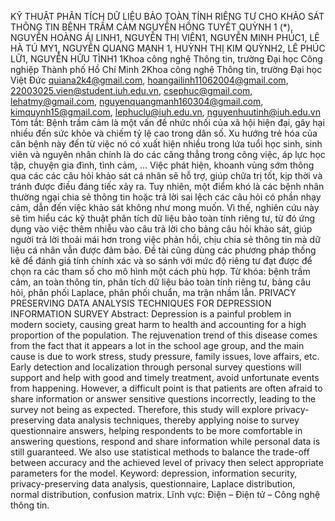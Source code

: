 KỸ THUẬT PHÂN TÍCH DỮ LIỆU BẢO TOÀN TÍNH RIÊNG TƯ CHO 
KHẢO SÁT THÔNG TIN BỆNH TRẦM CẢM
NGUYỄN HỒNG TUYẾT QUỲNH 1 (*), NGUYỄN HOÀNG ÁI LINH1, NGUYỄN THỊ VIÊN1, 
NGUYỄN MINH PHÚC1, LÊ HÀ TÚ MY1, NGUYỄN QUANG MẠNH 1, 
HUỲNH THỊ KIM QUỲNH2, LÊ PHÚC LỮ1, NGUYỄN HỮU TÌNH1
1Khoa công nghệ Thông tin, trường Đại học Công nghiệp Thành phố Hồ Chí Minh
2Khoa công nghệ Thông tin, trường Đại học Việt Đức
quiana2k4@gmail.com, hoangailinh11062004@gmail.com, 22003025.vien@student.iuh.edu.vn, csephuc@gmail.com, lehatmy@gmail.com, nguyenquangmanh160304@gmail.com, kimquynh15@gmail.com, 
lephuclu@iuh.edu.vn, nguyenhuutinh@iuh.edu.vn
Tóm tắt: Bệnh trầm cảm là một vấn đề nhức nhối của xã hội hiện đại, gây hại nhiều đến sức khỏe và chiếm tỷ lệ cao trong dân số. Xu hướng trẻ hóa của căn bệnh này đến từ việc nó có xuất hiện nhiều trong lứa tuổi học sinh, sinh viên và nguyên nhân chính là do các căng thẳng trong công việc, áp lực học tập, chuyện gia đình, tình cảm, ... Việc phát hiện, khoanh vùng sớm thông qua các các câu hỏi khảo sát cá nhân sẽ hỗ trợ, giúp chữa trị tốt, kịp thời và tránh được điều đáng tiếc xảy ra. Tuy nhiên, một điểm khó là các bệnh nhân thường ngại chia sẻ thông tin hoặc trả lời sai lệch các câu hỏi có phần nhạy cảm, dẫn đến việc khảo sát không như mong muốn. Vì thế, nghiên cứu này sẽ tìm hiểu các kỹ thuật phân tích dữ liệu bảo toàn tính riêng tư, từ đó ứng dụng vào việc thêm nhiễu vào câu trả lời cho bảng câu hỏi khảo sát, giúp người trả lời thoải mái hơn trong việc phản hồi, chịu chia sẻ thông tin mà dữ liệu cá nhân vẫn được đảm bảo. Đề tài cũng dùng các phương pháp thống kê để đánh giá tính chính xác và so sánh với mức độ riêng tư đạt được để chọn ra các tham số cho mô hình một cách phù hợp. 
Từ khóa: bệnh trầm cảm, an toàn thông tin, phân tích dữ liệu bảo toàn tính riêng tư, bảng câu hỏi, phân phối Laplace, phân phối chuẩn, ma trận nhầm lẫn.
PRIVACY PRESERVING DATA ANALYSIS TECHNIQUES FOR
DEPRESSION INFORMATION SURVEY
Abstract: Depression is a painful problem in modern society, causing great harm to health and accounting for a high proportion of the population. The rejuvenation trend of this disease comes from the fact that it appears a lot in the school age group, and the main cause is due to work stress, study pressure, family issues, love affairs, etc. Early detection and localization through personal survey questions will support and help with good and timely treatment, avoid unfortunate events from happening. However, a difficult point is that patients are often afraid to share information or answer sensitive questions incorrectly, leading to the survey not being as expected. Therefore, this study will explore privacy-preserving data analysis techniques, thereby applying noise to survey questionnaire answers, helping respondents to be more comfortable in answering questions, respond and share information while personal data is still guaranteed. We also use statistical methods to balance the trade-off between accuracy and the achieved level of privacy then select appropriate parameters for the model.
Keyword: depression, information security, privacy-preserving data analysis, questionnaire, Laplace distribution, normal distribution, confusion matrix.
Lĩnh vực: Điện – Điện tử – Công nghệ thông tin.
